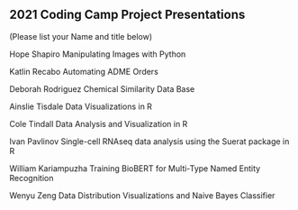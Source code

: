 ## 2021 Coding Camp Project Presentations

(Please list your Name and title below)

Hope Shapiro
Manipulating Images with Python

Katlin Recabo
Automating ADME Orders

Deborah Rodriguez
Chemical Similarity Data Base

Ainslie Tisdale
Data Visualizations in R

Cole Tindall
Data Analysis and Visualization in R

Ivan Pavlinov
Single-cell RNAseq data analysis using the Suerat package in R

William Kariampuzha
Training BioBERT for Multi-Type Named Entity Recognition

Wenyu Zeng
Data Distribution Visualizations and Naive Bayes Classifier
